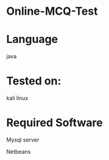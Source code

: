 # Online-MCQ-Test
# Language
java
# Tested on:
kali linux
# Required Software
Mysql server

Netbeans

